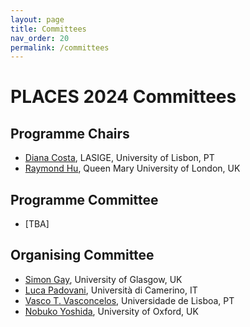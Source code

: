 ```yaml
---
layout: page
title: Committees
nav_order: 20
permalink: /committees
---
```


# PLACES 2024 Committees

## Programme Chairs

- [Diana Costa](https://www.lasige.pt/member/diana-costa/), LASIGE, University of Lisbon, PT
- [Raymond Hu](http://http://eecs.qmul.ac.uk/people/profiles/huraymond.html), Queen Mary University of London, UK


## Programme Committee

- [TBA]

<!--
- [Marco Carbone](https://www.itu.dk/~maca), IT University of Copenhagen, DK
- [Elias Castegren](https://eliasc.github.io), Uppsala University, SE
- [Silvia Crafa](https://www.math.unipd.it/~crafa), Università di Padova, IT
- [Francisco Ferreira](https://franciscoferreira.org/), Royal Holloway, University of London, UK
- [José Fragoso Santos](https://web.ist.utl.pt/jose.fragoso), Universidade de Lisboa and INESC-ID, PT
- [Paola Giannini](https://people.unipmn.it/giannini), Università del Piemonte Orientale, IT
- [Andrew K. Hirsch](https://akhirsch.science), State University of New York at Buffalo, US
- [Sung-Shik Jongmans](https://sungshik.github.io/), Open University of the Netherlands, NL
- [Luc Maranget](https://pauillac.inria.fr/~maranget), INRIA Paris, FR
- [Andreia Mordido](https://www.di.fc.ul.pt/~amordido), Universidade de Lisboa and LASIGE, PT
- [Violet Ka I Pun](https://ict.hvl.no/people/violetpun), Western Norway University of Applied Sciences, NO
- [Emilio Tuosto](https://cs.gssi.it/emilio.tuosto), Gran Sasso Science Institute, IT
- [Laura Voinea](https://lauravoinea.github.io/), University of Glasgow, UK
-->

## Organising Committee

- [Simon Gay](http://www.dcs.gla.ac.uk/~simon), University of Glasgow, UK
- [Luca Padovani](https://boystrange.github.io), Università di Camerino, IT
- [Vasco T. Vasconcelos](https://www.di.fc.ul.pt/~vv), Universidade de Lisboa, PT
- [Nobuko Yoshida](http://https://www.cs.ox.ac.uk/people/nobuko.yoshida/), University of Oxford, UK

